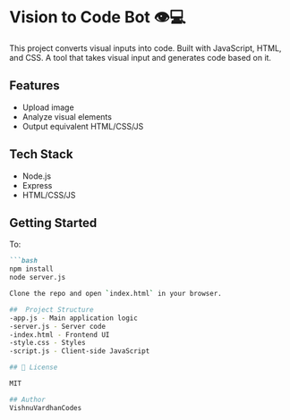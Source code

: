 # Vision to Code Bot 👁️💻
This project converts visual inputs into code. Built with JavaScript, HTML, and CSS.
A tool that takes visual input and generates code based on it.

## Features
- Upload image
- Analyze visual elements
- Output equivalent HTML/CSS/JS

## Tech Stack
- Node.js
- Express
- HTML/CSS/JS

## Getting Started
To:
```markdown
```bash
npm install
node server.js

Clone the repo and open `index.html` in your browser.

##  Project Structure
-app.js - Main application logic
-server.js - Server code
-index.html - Frontend UI
-style.css - Styles
-script.js - Client-side JavaScript

## 📄 License

MIT

## Author
VishnuVardhanCodes
